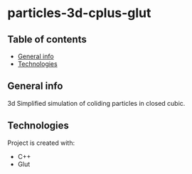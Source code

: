 # particles-3d-cplus-glut

## Table of contents
* [General info](#general-info)
* [Technologies](#technologies)


## General info
3d Simplified simulation of coliding particles in closed cubic.
	
## Technologies
Project is created with:
* C++
* Glut
	


